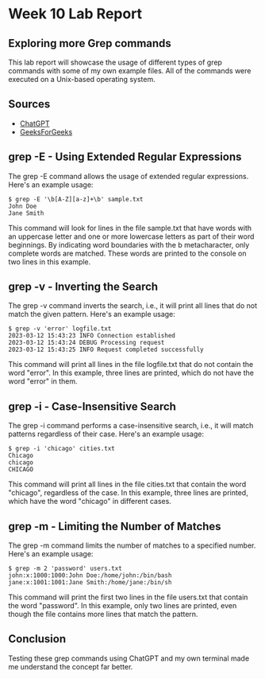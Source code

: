 # Week 10 Lab Report 
## Exploring more Grep commands 

This lab report will showcase the usage of different types of grep commands with some of my own example files. All of the commands were executed on a Unix-based operating system. 

## Sources
- [ChatGPT](https://chat.openai.com/chat)
- [GeeksForGeeks](https://www.geeksforgeeks.org/)

## grep -E - Using Extended Regular Expressions
The grep -E command allows the usage of extended regular expressions. Here's an example usage:
```
$ grep -E '\b[A-Z][a-z]+\b' sample.txt
John Doe
Jane Smith
```
This command will look for lines in the file sample.txt that have words with an uppercase letter and one or more lowercase letters as part of their word beginnings. By indicating word boundaries with the b metacharacter, only complete words are matched. These words are printed to the console on two lines in this example.

## grep -v - Inverting the Search
The grep -v command inverts the search, i.e., it will print all lines that do not match the given pattern. Here's an example usage:

```
$ grep -v 'error' logfile.txt
2023-03-12 15:43:23 INFO Connection established
2023-03-12 15:43:24 DEBUG Processing request
2023-03-12 15:43:25 INFO Request completed successfully
```

This command will print all lines in the file logfile.txt that do not contain the word "error". In this example, three lines are printed, which do not have the word "error" in them.

## grep -i - Case-Insensitive Search

The grep -i command performs a case-insensitive search, i.e., it will match patterns regardless of their case. Here's an example usage:

```
$ grep -i 'chicago' cities.txt
Chicago
chicago
CHICAGO
```
This command will print all lines in the file cities.txt that contain the word "chicago", regardless of the case. In this example, three lines are printed, which have the word "chicago" in different cases.

## grep -m - Limiting the Number of Matches
The grep -m command limits the number of matches to a specified number. Here's an example usage:
```
$ grep -m 2 'password' users.txt
john:x:1000:1000:John Doe:/home/john:/bin/bash
jane:x:1001:1001:Jane Smith:/home/jane:/bin/sh
```
This command will print the first two lines in the file users.txt that contain the word "password". In this example, only two lines are printed, even though the file contains more lines that match the pattern.

## Conclusion
Testing these grep commands using ChatGPT and my own terminal made me understand the concept far better.

